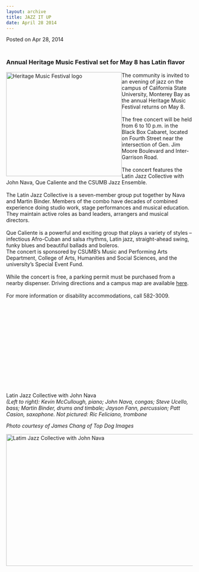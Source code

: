 ```yaml
---
layout: archive
title: JAZZ IT UP
date: April 28 2014
---
```





<span class="date">Posted on Apr 28, 2014    </span>
<h3><br>
Annual Heritage Music Festival set for May 8 has Latin flavor</br></h3>
<p><img alt="Heritage Music Festival logo" src="http://news.csumb.edu/sites/default/files/65/attachments/news/images/heritage_music_festival_for_web.png" style="width:312px; height:281px; float:left">The community is
invited to an evening of jazz on the campus of California State
University, Monterey Bay as the annual Heritage Music Festival
returns on May 8.<br>
<br>
The free concert will be held from 6 to 10 p.m. in the Black Box
Cabaret, located on Fourth Street near the intersection of Gen. Jim
Moore Boulevard and Inter-Garrison Road.<br>
<br>
The concert features the Latin Jazz Collective with John Nava, Que
Caliente and the CSUMB Jazz Ensemble.<br>
<br>
The Latin Jazz Collective is a seven-member group put together by
Nava and Martin Binder. Members of the combo have decades of
combined experience doing studio work, stage performances and
musical education. They maintain active roles as band leaders,
arrangers and musical directors.<br>
<br>
Que Caliente is a powerful and exciting group that plays a variety
of styles &#x2013; infectious Afro-Cuban and salsa rhythms, Latin jazz,
straight-ahead swing, funky blues and beautiful ballads and
boleros.<br>
The concert is sponsored by CSUMB&#x2019;s Music and Performing Arts
Department, College of Arts, Humanities and Social Sciences, and
the university&#x2019;s Special Event Fund.<br>
<br>
While the concert is free, a parking permit must be purchased from
a nearby dispenser. Driving directions and a campus map are
available <a href="http://csumb.edu/maps" rel="nofollow">here</a>.<br>
<br>
For more information or disability accommodations, call
582-3009.<br>
&#xA0;</br></br></br></br></br></br></br></br></br></br></br></br></br></br></img></p>
<p class="small">Latin Jazz Collective with John Nava<br>
<em>(Left to right): Kevin McCullough, piano; John Nava, congas;
Steve Ucello, bass; Martin Binder, drums and timbale; Jayson Fann,
percussion; Patt Casion, saxophone. Not pictured: Ric Feliciano,
trombone</em></br></p>
<p class="small"><em>Photo courtesy of James Chang of Top Dog
Images</em></p>
<p><img alt="Latim Jazz Collective with John Nava" src="http://news.csumb.edu/sites/default/files/65/attachments/news/images/latin_jazz_collective_for_web.jpg" style="float:left; width:550px; height:356px"><br>
&#xA0;</br></img></p>





